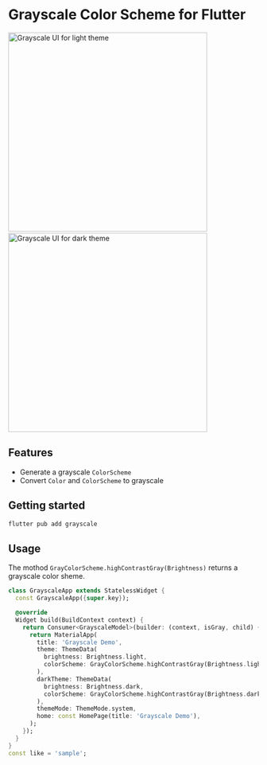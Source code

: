 # Grayscale Color Scheme for Flutter

<p>
  <img src="https://github.com/intoffset/flutter_grayscale/blob/main/doc/light.png?raw=true"
    alt="Grayscale UI for light theme" height="400"/>
  &nbsp;&nbsp;&nbsp;&nbsp;
  <img src="https://github.com/intoffset/flutter_grayscale/blob/main/doc/dark.png?raw=true"
   alt="Grayscale UI for dark theme" height="400"/>
</p>


## Features

- Generate a grayscale `ColorScheme`
- Convert `Color` and `ColorScheme` to grayscale

## Getting started

```bash
flutter pub add grayscale
```

## Usage

The mothod `GrayColorScheme.highContrastGray(Brightness)` returns a grayscale color sheme.

```dart
class GrayscaleApp extends StatelessWidget {
  const GrayscaleApp({super.key});

  @override
  Widget build(BuildContext context) {
    return Consumer<GrayscaleModel>(builder: (context, isGray, child) {
      return MaterialApp(
        title: 'Grayscale Demo',
        theme: ThemeData(
          brightness: Brightness.light,
          colorScheme: GrayColorScheme.highContrastGray(Brightness.light),
        ),
        darkTheme: ThemeData(
          brightness: Brightness.dark,
          colorScheme: GrayColorScheme.highContrastGray(Brightness.dark),
        ),
        themeMode: ThemeMode.system,
        home: const HomePage(title: 'Grayscale Demo'),
      );
    });
  }
}
const like = 'sample';
```

<!-- ## Additional information

N/A -->
